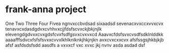 # frank-anna project
One
Two
Three
Four
Fivea ngnvxccbvdsad
sixaadsd
sevenacxvxccxvvxcvx
tenavxcxdasdgdvxcvhhvxcjjfdsfscvxckjbkjnjlk
elevengdgdvxxcvxgdsfcvxfsdfgsvxcvxvxcd
Aaavxcfdsfsvxcvsdfsdklnlddkk
aaaafffsdvcxfsfsfsvxxcvvxlkhlknlknkjhkjnjkn
avxcvxcxxcvx
afsfssgsjhkbjkjb
afsf
asfdsdsfsdd
aasdfs
a
vxvxcf
vxc
xvxc
jkj
nvnv
asda
asdad
dsf
